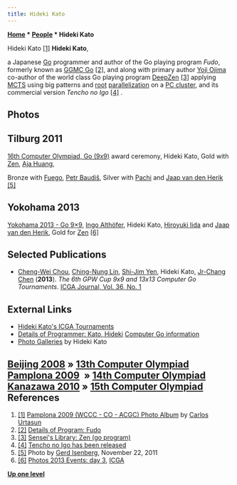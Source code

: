 ```yaml
---
title: Hideki Kato
---
```

**[Home](Home "Home") * [People](People "People") * Hideki Kato**

[](http://picasaweb.google.es/curtasuncein/Pamplona2009WCCCCOACGC#) Hideki Kato <a id="cite-note-1" href="#cite-ref-1">[1]</a>
**Hideki Kato**,

a Japanese [Go](Go "Go") programmer and author of the Go playing program *Fudo*, formerly known as [GGMC Go](https://www.game-ai-forum.org/icga-tournaments/program.php?id=513) <a id="cite-note-2" href="#cite-ref-2">[2]</a>, and along with primary author [Yoji Ojima](index.php?title=Yoji_Ojima&action=edit&redlink=1 "Yoji Ojima (page does not exist)") co-author of the world class Go playing program [DeepZen](https://www.game-ai-forum.org/icga-tournaments/program.php?id=594) <a id="cite-note-3" href="#cite-ref-3">[3]</a> applying [MCTS](Monte-Carlo_Tree_Search "Monte-Carlo Tree Search") using big patterns and [root](Root "Root") [parallelization](Parallel_Search "Parallel Search") on a [PC cluster](https://en.wikipedia.org/wiki/Computer_cluster), and its commercial version *Tencho no Igo* <a id="cite-note-4" href="#cite-ref-4">[4]</a> .

## Photos

## Tilburg 2011

[](File:Go9x9_2011.JPG)
[16th Computer Olympiad, Go (9x9)](https://www.game-ai-forum.org/icga-tournaments/tournament.php?id=235) award ceremony, Hideki Kato, Gold with [Zen](https://www.game-ai-forum.org/icga-tournaments/program.php?id=594), [Aja Huang](Shih-Chieh_Huang "Shih-Chieh Huang"),

Bronze with [Fuego](https://www.game-ai-forum.org/icga-tournaments/program.php?id=535), [Petr Baudiš](index.php?title=Petr_Baudi%C5%A1&action=edit&redlink=1 "Petr Baudiš (page does not exist)"), Silver with [Pachi](https://www.game-ai-forum.org/icga-tournaments/program.php?id=704) and [Jaap van den Herik](Jaap_van_den_Herik "Jaap van den Herik") <a id="cite-note-5" href="#cite-ref-5">[5]</a>

## Yokohama 2013

[](https://icga.leidenuniv.nl/?page_id=800)
[Yokohama 2013 - Go 9×9](17th_Computer_Olympiad#Go "17th Computer Olympiad"), [Ingo Althöfer](Ingo_Alth%C3%B6fer "Ingo Althöfer"), Hideki Kato, [Hiroyuki Iida](Hiroyuki_Iida "Hiroyuki Iida") and [Jaap van den Herik](Jaap_van_den_Herik "Jaap van den Herik"), Gold for [Zen](https://www.game-ai-forum.org/icga-tournaments/program.php?id=594) <a id="cite-note-6" href="#cite-ref-6">[6]</a>

## Selected Publications

- [Cheng-Wei Chou](Cheng-Wei_Chou "Cheng-Wei Chou"), [Ching-Nung Lin](index.php?title=Ching-Nung_Lin&action=edit&redlink=1 "Ching-Nung Lin (page does not exist)"), [Shi-Jim Yen](Shi-Jim_Yen "Shi-Jim Yen"), Hideki Kato, [Jr-Chang Chen](Jr-Chang_Chen "Jr-Chang Chen") (**2013**). *The 6th GPW Cup 9x9 and 13x13 Computer Go Tournaments*. [ICGA Journal, Vol. 36, No. 1](ICGA_Journal#36_1 "ICGA Journal")

## External Links

- [Hideki Kato's ICGA Tournaments](https://www.game-ai-forum.org/icga-tournaments/person.php?id=505)
- [Details of Programmer: Kato, Hideki](http://www.computer-go.info/db/operson.php?a=Kato%2C+Hideki) [Computer Go information](http://www.computer-go.info/)
- [Photo Galleries](https://picasaweb.google.com/117053534374902710729) by Hideki Kato

## [Beijing 2008](http://www.geocities.jp/hideki_katoh/13days/index.html) » [13th Computer Olympiad](13th_Computer_Olympiad "13th Computer Olympiad") [Pamplona 2009](https://picasaweb.google.com/117053534374902710729/14thComputerOlympiadPamplona)  » [14th Computer Olympiad](14th_Computer_Olympiad "14th Computer Olympiad") [Kanazawa 2010](https://picasaweb.google.com/117053534374902710729/15thComputerOlympiadKanazawa) » [15th Computer Olympiad](15th_Computer_Olympiad "15th Computer Olympiad") References

1. <a id="cite-ref-1" href="#cite-note-1">[1]</a> [Pamplona 2009 (WCCC - CO - ACGC) Photo Album](http://picasaweb.google.es/curtasuncein/Pamplona2009WCCCCOACGC#) by [Carlos Urtasun](http://es.linkedin.com/in/curtasun)
1. <a id="cite-ref-2" href="#cite-note-2">[2]</a> [Details of Program: Fudo](http://www.computer-go.info/db/oprog.php?a=Fudo)
1. <a id="cite-ref-3" href="#cite-note-3">[3]</a> [Sensei's Library: Zen (go program)](http://senseis.xmp.net/?ZenGoProgram)
1. <a id="cite-ref-4" href="#cite-note-4">[4]</a> [Tencho no Igo has been released](http://justplaygo.com/index.php/tencho_no_igo_has_been_released)
1. <a id="cite-ref-5" href="#cite-note-5">[5]</a> Photo by [Gerd Isenberg](Gerd_Isenberg "Gerd Isenberg"), November 22, 2011
1. <a id="cite-ref-6" href="#cite-note-6">[6]</a> [Photos 2013 Events: day 3](https://icga.leidenuniv.nl/?page_id=800), [ICGA](ICGA "ICGA")

**[Up one level](People "People")**

